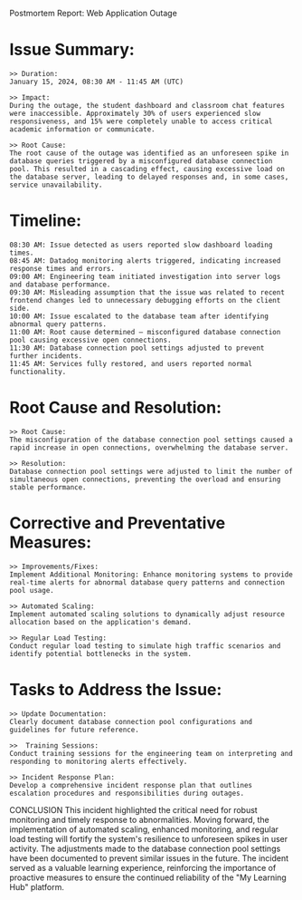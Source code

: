 Postmortem Report: Web Application Outage

# Issue Summary:
    >> Duration: 
    January 15, 2024, 08:30 AM - 11:45 AM (UTC)

    >> Impact: 
    During the outage, the student dashboard and classroom chat features were inaccessible. Approximately 30% of users experienced slow responsiveness, and 15% were completely unable to access critical academic information or communicate.

    >> Root Cause:
    The root cause of the outage was identified as an unforeseen spike in database queries triggered by a misconfigured database connection pool. This resulted in a cascading effect, causing excessive load on the database server, leading to delayed responses and, in some cases, service unavailability.

# Timeline:
    08:30 AM: Issue detected as users reported slow dashboard loading times.
    08:45 AM: Datadog monitoring alerts triggered, indicating increased response times and errors.
    09:00 AM: Engineering team initiated investigation into server logs and database performance.
    09:30 AM: Misleading assumption that the issue was related to recent frontend changes led to unnecessary debugging efforts on the client side.
    10:00 AM: Issue escalated to the database team after identifying abnormal query patterns.
    11:00 AM: Root cause determined – misconfigured database connection pool causing excessive open connections.
    11:30 AM: Database connection pool settings adjusted to prevent further incidents.
    11:45 AM: Services fully restored, and users reported normal functionality.

# Root Cause and Resolution:
    >> Root Cause: 
    The misconfiguration of the database connection pool settings caused a rapid increase in open connections, overwhelming the database server.

    >> Resolution: 
    Database connection pool settings were adjusted to limit the number of simultaneous open connections, preventing the overload and ensuring stable performance.



# Corrective and Preventative Measures:
    >> Improvements/Fixes:
    Implement Additional Monitoring: Enhance monitoring systems to provide real-time alerts for abnormal database query patterns and connection pool usage.

    >> Automated Scaling: 
    Implement automated scaling solutions to dynamically adjust resource allocation based on the application's demand.

    >> Regular Load Testing: 
    Conduct regular load testing to simulate high traffic scenarios and identify potential bottlenecks in the system.

# Tasks to Address the Issue:
    >> Update Documentation: 
    Clearly document database connection pool configurations and guidelines for future reference.

    >>  Training Sessions:
    Conduct training sessions for the engineering team on interpreting and responding to monitoring alerts effectively.

    >> Incident Response Plan: 
    Develop a comprehensive incident response plan that outlines escalation procedures and responsibilities during outages.


CONCLUSION
This incident highlighted the critical need for robust monitoring and timely response to abnormalities. Moving forward, the implementation of automated scaling, enhanced monitoring, and regular load testing will fortify the system's resilience to unforeseen spikes in user activity. The adjustments made to the database connection pool settings have been documented to prevent similar issues in the future. The incident served as a valuable learning experience, reinforcing the importance of proactive measures to ensure the continued reliability of the "My Learning Hub" platform.


